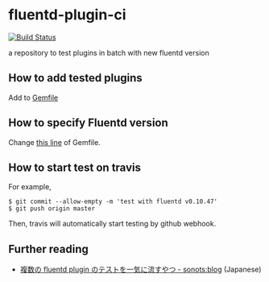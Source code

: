 # fluentd-plugin-ci

[![Build Status](https://secure.travis-ci.org/sonots/fluentd-plugin-ci.png?branch=master)](http://travis-ci.org/sonots/fluentd-plugin-ci)

a repository to test plugins in batch with new fluentd version

## How to add tested plugins

Add to [Gemfile](./Gemfile)

## How to specify Fluentd version

Change [this line](./Gemfile#L3) of Gemfile. 

## How to start test on travis

For example, 

```
$ git commit --allow-empty -m 'test with fluentd v0.10.47'
$ git push origin master
```

Then, travis will automatically start testing by github webhook. 

## Further reading

* [複数の fluentd plugin のテストを一気に流すやつ - sonots:blog](http://blog.livedoor.jp/sonots/archives/38159504.html) (Japanese)
